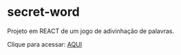 # secret-word

 Projeto em REACT de um jogo de adivinhação de palavras.

 Clique para acessar: [AQUI](https://leobez.github.io/secret-word/)
